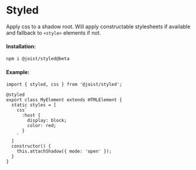 # Styled

Apply css to a shadow root. Will apply constructable stylesheets if available and fallback to `<style>` elements if not.

#### Installation:

```BASH
npm i @joist/styled@beta
```

#### Example:

```TS
import { styled, css } from '@joist/styled';

@styled
export class MyElement extends HTMLElement {
  static styles = [
    css`
      :host {
        display: block;
        color: red;
      }
    `
  ]
  constructor() {
    this.attachShadow({ mode: 'open' });
  }
}
```

